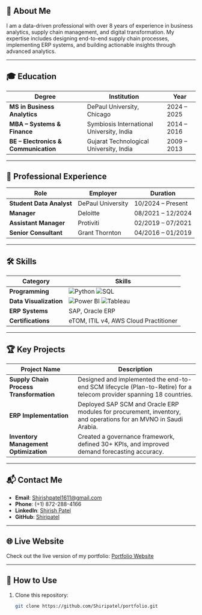## 📄 **About Me**
I am a data-driven professional with over 8 years of experience in business analytics, supply chain management, and digital transformation. My expertise includes designing end-to-end supply chain processes, implementing ERP systems, and building actionable insights through advanced analytics.

---

## 🎓 **Education**

| Degree                          | Institution                                         | Year         |
|---------------------------------|----------------------------------------              |--------------|
| **MS in Business Analytics**    | DePaul University, Chicago                         | 2024 – 2025  |
| **MBA – Systems & Finance**     | Symbiosis International University, India          | 2014 – 2016  |
| **BE – Electronics & Communication** | Gujarat Technological University, India         | 2009 – 2013  |

---

## 💼 **Professional Experience**

| Role                              | Employer             | Duration               |
|-----------------------------------|----------------------|------------------------|
| **Student Data Analyst**          | DePaul University    | 10/2024 – Present      |
| **Manager**                       | Deloitte             | 08/2021 – 12/2024      |
| **Assistant Manager**             | Protiviti            | 02/2019 – 07/2021      |
| **Senior Consultant**             | Grant Thornton       | 04/2016 – 01/2019      |

---

## 🛠 **Skills**

| Category              | Skills                                                                                                  |
|-----------------------|--------------------------------------------------------------------------------------------------------|
| **Programming**       | ![Python](https://img.shields.io/badge/-Python-blue?logo=python) ![SQL](https://img.shields.io/badge/-SQL-orange?logo=sql) |
| **Data Visualization**| ![Power BI](https://img.shields.io/badge/-Power%20BI-yellow?logo=power-bi) ![Tableau](https://img.shields.io/badge/-Tableau-blueviolet?logo=tableau) |
| **ERP Systems**       | SAP, Oracle ERP                                                                                       |
| **Certifications**    | eTOM, ITIL v4, AWS Cloud Practitioner                                                                 |

---

## 🏆 **Key Projects**

| Project Name                              | Description                                                                                                     |
|------------------------------------------|-----------------------------------------------------------------------------------------------------------------|
| **Supply Chain Process Transformation**  | Designed and implemented the end-to-end SCM lifecycle (Plan-to-Retire) for a telecom provider spanning 18 countries. |
| **ERP Implementation**                   | Deployed SAP SCM and Oracle ERP modules for procurement, inventory, and operations for an MVNO in Saudi Arabia.    |
| **Inventory Management Optimization**    | Created a governance framework, defined 30+ KPIs, and improved demand forecasting accuracy.                        |

---

## 📬 **Contact Me**

- **Email**: [Shirishpatel1611@gmail.com](mailto:Shirishpatel1611@gmail.com)  
- **Phone**: (+1) 872-288-4166  
- **LinkedIn**: [Shirish Patel](https://linkedin.com/in/shirishpatel)  
- **GitHub**: [Shiripatel](https://github.com/Shiripatel)

---

## 🌐 **Live Website**

Check out the live version of my portfolio: [Portfolio Website](https://shiripatel.github.io/portfolio/)

---

## 🚀 **How to Use**

1. Clone this repository:
   ```bash
   git clone https://github.com/Shiripatel/portfolio.git
